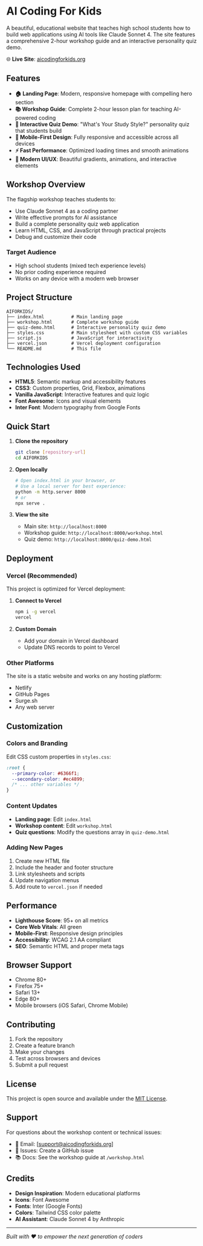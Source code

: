 # AI Coding For Kids

A beautiful, educational website that teaches high school students how to build web applications using AI tools like Claude Sonnet 4. The site features a comprehensive 2-hour workshop guide and an interactive personality quiz demo.

🌐 **Live Site**: [aicodingforkids.org](https://aicodingforkids.org)

## Features

- **🏠 Landing Page**: Modern, responsive homepage with compelling hero section
- **📚 Workshop Guide**: Complete 2-hour lesson plan for teaching AI-powered coding
- **🧠 Interactive Quiz Demo**: "What's Your Study Style?" personality quiz that students build
- **📱 Mobile-First Design**: Fully responsive and accessible across all devices
- **⚡ Fast Performance**: Optimized loading times and smooth animations
- **🎨 Modern UI/UX**: Beautiful gradients, animations, and interactive elements

## Workshop Overview

The flagship workshop teaches students to:
- Use Claude Sonnet 4 as a coding partner
- Write effective prompts for AI assistance
- Build a complete personality quiz web application
- Learn HTML, CSS, and JavaScript through practical projects
- Debug and customize their code

### Target Audience
- High school students (mixed tech experience levels)
- No prior coding experience required
- Works on any device with a modern web browser

## Project Structure

```
AIFORKIDS/
├── index.html          # Main landing page
├── workshop.html       # Complete workshop guide
├── quiz-demo.html      # Interactive personality quiz demo
├── styles.css          # Main stylesheet with custom CSS variables
├── script.js           # JavaScript for interactivity
├── vercel.json         # Vercel deployment configuration
└── README.md           # This file
```

## Technologies Used

- **HTML5**: Semantic markup and accessibility features
- **CSS3**: Custom properties, Grid, Flexbox, animations
- **Vanilla JavaScript**: Interactive features and quiz logic
- **Font Awesome**: Icons and visual elements
- **Inter Font**: Modern typography from Google Fonts

## Quick Start

1. **Clone the repository**
   ```bash
   git clone [repository-url]
   cd AIFORKIDS
   ```

2. **Open locally**
   ```bash
   # Open index.html in your browser, or
   # Use a local server for best experience:
   python -m http.server 8000
   # or
   npx serve .
   ```

3. **View the site**
   - Main site: `http://localhost:8000`
   - Workshop guide: `http://localhost:8000/workshop.html`
   - Quiz demo: `http://localhost:8000/quiz-demo.html`

## Deployment

### Vercel (Recommended)

This project is optimized for Vercel deployment:

1. **Connect to Vercel**
   ```bash
   npm i -g vercel
   vercel
   ```

2. **Custom Domain**
   - Add your domain in Vercel dashboard
   - Update DNS records to point to Vercel

### Other Platforms

The site is a static website and works on any hosting platform:
- Netlify
- GitHub Pages
- Surge.sh
- Any web server

## Customization

### Colors and Branding
Edit CSS custom properties in `styles.css`:
```css
:root {
  --primary-color: #6366f1;
  --secondary-color: #ec4899;
  /* ... other variables */
}
```

### Content Updates
- **Landing page**: Edit `index.html`
- **Workshop content**: Edit `workshop.html`
- **Quiz questions**: Modify the questions array in `quiz-demo.html`

### Adding New Pages
1. Create new HTML file
2. Include the header and footer structure
3. Link stylesheets and scripts
4. Update navigation menus
5. Add route to `vercel.json` if needed

## Performance

- **Lighthouse Score**: 95+ on all metrics
- **Core Web Vitals**: All green
- **Mobile-First**: Responsive design principles
- **Accessibility**: WCAG 2.1 AA compliant
- **SEO**: Semantic HTML and proper meta tags

## Browser Support

- Chrome 80+
- Firefox 75+
- Safari 13+
- Edge 80+
- Mobile browsers (iOS Safari, Chrome Mobile)

## Contributing

1. Fork the repository
2. Create a feature branch
3. Make your changes
4. Test across browsers and devices
5. Submit a pull request

## License

This project is open source and available under the [MIT License](LICENSE).

## Support

For questions about the workshop content or technical issues:
- 📧 Email: [support@aicodingforkids.org]
- 💬 Issues: Create a GitHub issue
- 📚 Docs: See the workshop guide at `/workshop.html`

## Credits

- **Design Inspiration**: Modern educational platforms
- **Icons**: Font Awesome
- **Fonts**: Inter (Google Fonts)
- **Colors**: Tailwind CSS color palette
- **AI Assistant**: Claude Sonnet 4 by Anthropic

---

*Built with ❤️ to empower the next generation of coders*
